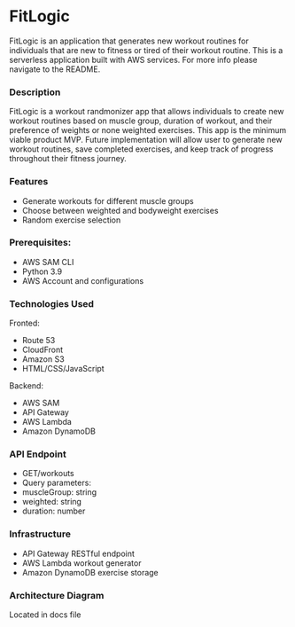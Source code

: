 # FitLogic
FitLogic is an application that generates new workout routines for individuals that are new to fitness or tired of their workout routine. This is a serverless application built with AWS services. For more info please navigate to the README.

### Description
FitLogic is a workout randmonizer app that allows individuals to create new workout routines based on muscle group, duration of workout, and their preference of weights or none weighted exercises. This app is the minimum viable product MVP. Future implementation will allow user to generate new workout routines, save completed exercises, and keep track of progress throughout their fitness journey.

### Features
- Generate workouts for different muscle groups
- Choose between weighted and bodyweight exercises
- Random exercise selection

### Prerequisites:
- AWS SAM CLI
- Python 3.9
- AWS Account and configurations

### Technologies Used
Fronted:
- Route 53
- CloudFront
- Amazon S3
- HTML/CSS/JavaScript

Backend:
- AWS SAM
- API Gateway
- AWS Lambda
- Amazon DynamoDB

### API Endpoint
- GET/workouts
- Query parameters:
-   muscleGroup: string
-   weighted: string
-   duration: number

### Infrastructure
- API Gateway RESTful endpoint
- AWS Lambda workout generator
- Amazon DynamoDB exercise storage

### Architecture Diagram
Located in docs file
